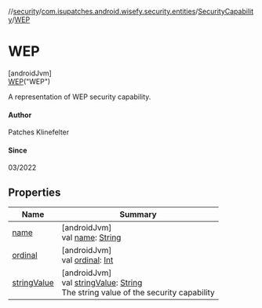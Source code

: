 //[security](../../../../index.md)/[com.isupatches.android.wisefy.security.entities](../../index.md)/[SecurityCapability](../index.md)/[WEP](index.md)

# WEP

[androidJvm]\
[WEP](index.md)(&quot;WEP&quot;)

A representation of WEP security capability.

#### Author

Patches Klinefelter

#### Since

03/2022

## Properties

| Name | Summary |
|---|---|
| [name](../-e-a-p/index.md#-372974862%2FProperties%2F-1436298165) | [androidJvm]<br>val [name](../-e-a-p/index.md#-372974862%2FProperties%2F-1436298165): [String](https://kotlinlang.org/api/latest/jvm/stdlib/kotlin/-string/index.html) |
| [ordinal](../-e-a-p/index.md#-739389684%2FProperties%2F-1436298165) | [androidJvm]<br>val [ordinal](../-e-a-p/index.md#-739389684%2FProperties%2F-1436298165): [Int](https://kotlinlang.org/api/latest/jvm/stdlib/kotlin/-int/index.html) |
| [stringValue](../string-value.md) | [androidJvm]<br>val [stringValue](../string-value.md): [String](https://kotlinlang.org/api/latest/jvm/stdlib/kotlin/-string/index.html)<br>The string value of the security capability |

